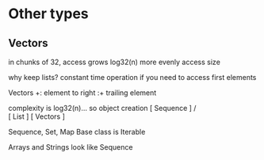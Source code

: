 # Other types

## Vectors
in chunks of 32, access grows log32(n)
more evenly access size

why keep lists?
constant time operation if you need to access first elements

Vectors
+:  element to right
:+  trailing element

complexity is log32(n)... so object creation
    [ Sequence ]
    /          \
[ List ]       [ Vectors ]

Sequence, Set, Map
Base class is Iterable

Arrays and Strings look like Sequence